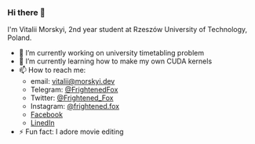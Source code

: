 ### Hi there 👋

I'm Vitalii Morskyi, 2nd year student at Rzeszów University of Technology, Poland. 

- 🔭 I’m currently working on university timetabling problem
- 🌱 I’m currently learning how to make my own CUDA kernels
- 📫 How to reach me: 
    - email: vitalii@morskyi.dev
    - Telegram: [@FrightenedFox](https://t.me/FrightenedFox)
    - Twitter: [@Frightened_Fox](https://twitter.com/Frightened_Fox)
    - Instagram: [@frightened.fox](https://www.instagram.com/frightened.fox/)
    - [Facebook](https://www.facebook.com/MorskyiVitalii)
    - [LinedIn](https://www.linkedin.com/in/vitaliimorskyi/)
- ⚡ Fun fact: I adore movie editing

<!--
**FrightenedFox/FrightenedFox** is a ✨ _special_ ✨ repository because its `README.md` (this file) appears on your GitHub profile.

Here are some ideas to get you started:

- 👯 I’m looking to collaborate on ...
- 🤔 I’m looking for help with ...
- 💬 Ask me about ...
- 😄 Pronouns: ...

-->
